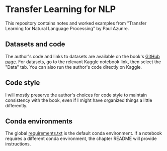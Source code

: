 # Transfer Learning for NLP

This repository contains notes and worked examples from "Transfer Learning for
Natural Language Processing" by Paul Azunre.

## Datasets and code

The author's code and links to datasets are available on the book's
[GitHub page](https://github.com/azunre/transfer-learning-for-nlp).
For datasets, go to the relevant Kaggle notebook link, then select the "Data"
tab. You can also run the author's code directly on Kaggle.

## Code style

I will mostly preserve the author's choices for code style to maintain
consistency with the book, even if I might have organized things a little
differently.

## Conda environments

The global [requirements.txt](requirements.txt) is the default conda
environment. If a notebook requires a different conda environment, the chapter
README will provide instructions.

